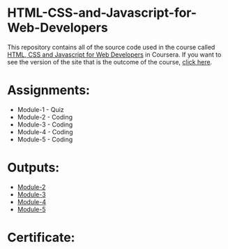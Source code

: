 # HTML-CSS-and-Javascript-for-Web-Developers

This repository contains all of the source code used in the course called [HTML, CSS and Javascript for Web Developers](https://www.coursera.org/learn/html-css-javascript-for-web-developers) in Coursera.
If you want to see the version of the site that is the outcome of the course, [click here](https://dariomejia.github.io/HTML-CSS-and-JavaScript-for-Web-Developers/site/index.html).

# Assignments:

* Module-1 - Quiz 
* Module-2 - Coding
* Module-3 - Coding
* Module-4 - Coding
* Module-5 - Coding


# Outputs:

* [Module-2](https://dariomejia.github.io/HTML-CSS-and-JavaScript-for-Web-Developers/assignments/module2-solution/index.html)
* [Module-3](https://dariomejia.github.io/HTML-CSS-and-JavaScript-for-Web-Developers/assignments/module3-solution/index.html)
* [Module-4](https://dariomejia.github.io/HTML-CSS-and-JavaScript-for-Web-Developers/assignments/module4-solution/index.html)
* [Module-5](https://dariomejia.github.io/HTML-CSS-and-JavaScript-for-Web-Developers/assignments/module5-solution/index.html)

# Certificate:
